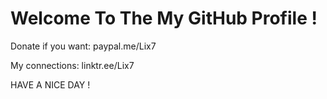 # Welcome To The My GitHub Profile !
Donate if you want: paypal.me/Lix7

My connections: linktr.ee/Lix7

HAVE A NICE DAY !
